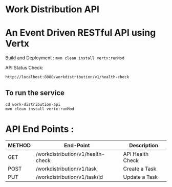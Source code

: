 Work Distribution API
======================
# An Event Driven RESTful API using Vertx


Build and Deployment : `mvn clean install vertx:runMod`

API Status Check: 
```
http://localhost:8080/workdistribution/v1/health-check
```
## To run the service
```
cd work-distribution-api
mvn clean install vertx:runMod
```

API End Points :
================

| METHOD |            End-Point              |    Description   |
|--------|-----------------------------------|------------------|
| GET    | /workdistribution/v1/health-check | API Health Check | 
| POST   | /workdistribution/v1/task         | Create a Task    |
| PUT    | /workdistribution/v1/task/id      | Update a Task    |
